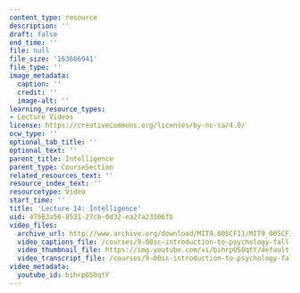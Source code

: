 ```yaml
---
content_type: resource
description: ''
draft: false
end_time: ''
file: null
file_size: '163666941'
file_type: ''
image_metadata:
  caption: ''
  credit: ''
  image-alt: ''
learning_resource_types:
- Lecture Videos
license: https://creativecommons.org/licenses/by-nc-sa/4.0/
ocw_type: ''
optional_tab_title: ''
optional_text: ''
parent_title: Intelligence
parent_type: CourseSection
related_resources_text: ''
resource_index_text: ''
resourcetype: Video
start_time: ''
title: 'Lecture 14: Intelligence'
uid: 47583a56-8531-27cb-0d32-ea27a23306fb
video_files:
  archive_url: http://www.archive.org/download/MIT9.00SCF11/MIT9_00SCF11_lec14_300k.mp4
  video_captions_file: /courses/9-00sc-introduction-to-psychology-fall-2011/c03c003c0ac35695a04345b3401b14ad_bihrpOS0qtY.vtt
  video_thumbnail_file: https://img.youtube.com/vi/bihrpOS0qtY/default.jpg
  video_transcript_file: /courses/9-00sc-introduction-to-psychology-fall-2011/9739f133f90720db83a683ffcd2b831b_bihrpOS0qtY.pdf
video_metadata:
  youtube_id: bihrpOS0qtY
---
```

